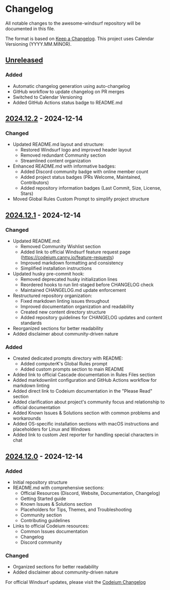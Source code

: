 # Changelog

All notable changes to the awesome-windsurf repository will be documented in this file.

The format is based on [Keep a Changelog](https://keepachangelog.com/en/1.0.0/).
This project uses Calendar Versioning (YYYY.MM.MINOR).

## [Unreleased]

### Added

- Automatic changelog generation using auto-changelog
- GitHub workflow to update changelog on PR merges
- Switched to Calendar Versioning
- Added GitHub Actions status badge to README.md

## [2024.12.2] - 2024-12-14

### Changed

- Updated README.md layout and structure:
  - Restored Windsurf logo and improved header layout
  - Removed redundant Community section
  - Streamlined content organization
- Enhanced README.md with informative badges:
  - Added Discord community badge with online member count
  - Added project status badges (PRs Welcome, Maintained, Contributors)
  - Added repository information badges (Last Commit, Size, License, Stars)
- Moved Global Rules Custom Prompt to simplify project structure

## [2024.12.1] - 2024-12-14

### Changed

- Updated README.md:
  - Removed Community Wishlist section
  - Added link to official Windsurf feature request page (<https://codeium.canny.io/feature-requests>)
  - Improved markdown formatting and consistency
  - Simplified installation instructions
- Updated husky pre-commit hook:
  - Removed deprecated husky initialization lines
  - Reordered hooks to run lint-staged before CHANGELOG check
  - Maintained CHANGELOG.md update enforcement
- Restructured repository organization:
  - Fixed markdown linting issues throughout
  - Improved documentation organization and readability
  - Created new content directory structure
  - Added repository guidelines for CHANGELOG updates and content standards
- Reorganized sections for better readability
- Added disclaimer about community-driven nature

### Added

- Created dedicated prompts directory with README:
  - Added computerK's Global Rules prompt
  - Added custom prompts section to main README
- Added link to official Cascade documentation in Rules Files section
- Added markdownlint configuration and GitHub Actions workflow for markdown linting
- Added direct link to Codeium documentation in the "Please Read" section
- Added clarification about project's community focus and relationship to official documentation
- Added Known Issues & Solutions section with common problems and workarounds
- Added OS-specific installation sections with macOS instructions and placeholders for Linux and Windows
- Added link to custom Jest reporter for handling special characters in chat

## [2024.12.0] - 2024-12-14

### Added

- Initial repository structure
- README.md with comprehensive sections:
  - Official Resources (Discord, Website, Documentation, Changelog)
  - Getting Started guide
  - Known Issues & Solutions section
  - Placeholders for Tips, Themes, and Troubleshooting
  - Community section
  - Contributing guidelines
- Links to official Codeium resources:
  - Common Issues documentation
  - Changelog
  - Discord community

### Changed

- Organized sections for better readability
- Added disclaimer about community-driven nature

For official Windsurf updates, please visit the [Codeium Changelog](https://codeium.com/changelog)

[Unreleased]: https://github.com/ismar/awesome-windsurf/compare/2024.12.2...HEAD
[2024.12.2]: https://github.com/ismar/awesome-windsurf/compare/2024.12.1...2024.12.2
[2024.12.1]: https://github.com/ismar/awesome-windsurf/compare/2024.12.0...2024.12.1
[2024.12.0]: https://github.com/ismar/awesome-windsurf/releases/tag/2024.12.0
